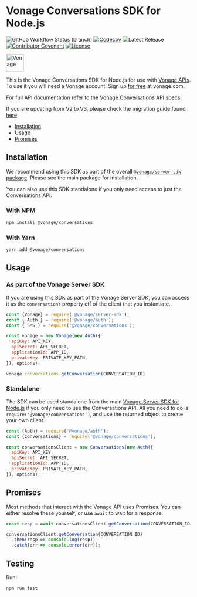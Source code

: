 # Vonage Conversations SDK for Node.js

![GitHub Workflow Status (branch)](https://img.shields.io/github/actions/workflow/status/Vonage/vonage-node-sdk/ci.yml?branch=3.x) [![Codecov](https://img.shields.io/codecov/c/github/vonage/vonage-node-sdk?label=Codecov&logo=codecov&style=flat-square)](https://codecov.io/gh/Vonage/vonage-server-sdk) ![Latest Release](https://img.shields.io/github/v/release/vonage/vonage-node-sdk?logo=npm&style=flat-square) [![Contributor Covenant](https://img.shields.io/badge/Contributor%20Covenant-v2.0%20adopted-ff69b4.svg?style=flat-square)](../../CODE_OF_CONDUCT.md) [![License](https://img.shields.io/npm/l/@vonage/server-sdk?label=License&style=flat-square)](../../LICENSE.TXT)

<img src="https://developer.nexmo.com/images/logos/vbc-logo.svg" height="48px" alt="Vonage" />

This is the Vonage Conversations SDK for Node.js for use with [Vonage APIs](https://www.vonage.com/). To use it you will need a Vonage account. Sign up [for free][signup] at vonage.com.

For full API documentation refer to the [Vonage Conversations API specs](https://developer.vonage.com/en/api/conversation?source=conversation).

If you are updating from V2 to V3, please check the migration guide found [here](https://github.com/Vonage/vonage-node-sdk/blob/3.x/packages/conversations/v2_TO_v3_MIGRATION_GUIDE.md)

* [Installation](#installation)
* [Usage](#usage)
* [Promises](#promises)

## Installation

We recommend using this SDK as part of the overall [`@vonage/server-sdk` package](https://github.com/vonage/vonage-node-sdk). Please see the main package for installation.

You can also use this SDK standalone if you only need access to just the Conversations API.

### With NPM

```bash
npm install @vonage/conversations
```

### With Yarn

```bash
yarn add @vonage/conversations
```

## Usage

### As part of the Vonage Server SDK

If you are using this SDK as part of the Vonage Server SDK, you can access it as the `conversations` property off of the client that you instantiate.

```js
const {Vonage} = require('@vonage/server-sdk');
const { Auth } = require('@vonage/auth');
const { SMS } = require('@vonage/conversations');

const vonage = new Vonage(new Auth({
  apiKey: API_KEY,
  apiSecret: API_SECRET,
  applicationId: APP_ID,
  privateKey: PRIVATE_KEY_PATH,
}), options);

vonage.conversations.getConversation(CONVERSATION_ID)
```

### Standalone

The SDK can be used standalone from the main [Vonage Server SDK for Node.js](https://github.com/vonage/vonage-node-sdk)
if you only need to use the Conversations API. All you need to do
is `require('@vonage/conversations')`, and use the returned object to create your own
client.

```js
const {Auth} = require('@vonage/auth');
const {Conversations} = require('@vonage/conversations');

const conversationsClient = new Conversations(new Auth({
  apiKey: API_KEY,
  apiSecret: API_SECRET,
  applicationId: APP_ID,
  privateKey: PRIVATE_KEY_PATH,
}), options);
```

## Promises

Most methods that interact with the Vonage API uses Promises. You can either resolve these yourself, or use `await` to
wait for a response.

```js
const resp = await conversationsClient.getConversation(CONVERSATION_ID)

conversationsClient.getConversation(CONVERSATION_ID)
  .then(resp => console.log(resp))
  .catch(err => console.error(err));
```

## Testing

Run:

```bash
npm run test
```

[signup]: https://dashboard.nexmo.com/sign-up?utm_source=DEV_REL&utm_medium=github&utm_campaign=node-server-sdk

[license]: ../../LICENSE.txt
